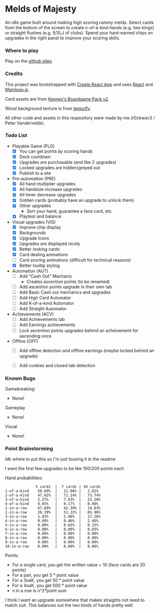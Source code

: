 # Melds of Majesty

An idle game built around making high scoring rummy melds. Select cards from the bottom of the screen to create n-of-a-kind hands (e.g. two kings) or straight flushes (e.g. 9,10,J of clubs). Spend your hard-earned chips on upgrades in the right panel to improve your scoring skills.

### Where to play

Play on the [github sites](https://r0ckwav3.github.io/idle-rummy/).

### Credits
This project was bootstrapped with [Create React App](https://github.com/facebook/create-react-app) and uses [React](https://react.dev/) and [Mainloop.js](http://icecreamyou.github.io/MainLoop.js/).

Card assets are from [Kenney's Boardgame Pack v2](www.kenney.nl).

Wood background texture is from [texturify](https://texturify.com/stock-photo/wood-wall-10386.html).

All other code and assets in this respository were made by me (r0ckwav3 / Peter Vandervelde).

### Todo List
 * Playable Game (PLG)
   * [X] You can get points by scoring hands
   * [X] Deck cooldown
   * [X] Upgrades are purchasable (and like 2 upgrades)
   * [X] Locked upgrades are hidden/greyed out
   * [X] Publish to a site
 * Pre-automation (PRE)
   * [X] All hand multiplier upgrades
   * [X] All handsize increase upgrades
   * [X] All timer decrease upgrades
   * [X] Golden cards (probably have an upgrade to unlock them)
   * [X] Other upgrades
     * Sort your hand, guarantee a face card, etc.
   * [X] Playtest and balance
 * Visual upgrades (VIS)
   * [X] Improve chip display
   * [X] Backgrounds
   * [X] Upgrade Icons
   * [X] Upgrades are displayed nicely
   * [X] Better looking cards
   * [X] Card dealing animations
   * [ ] Card scoring animations (difficult for technical reasons)
   * [X] Better tooltip styling
 * Automation (AUT)
   * [ ] Add "Cash Out" Mechanic
     * Creates ascention points (to be renamed)
   * [ ] Add ascention points upgrade in their own tab
   * [ ] Add Basic Cash out mechanics and upgrades
   * [ ] Add High Card Automator
   * [ ] Add K-of-a-kind Automator
   * [ ] Add Straight Automator
 * Achievements (ACV)
   * [ ] Add Achievements tab
   * [ ] Add Earnings achievements
   * [ ] Lock ascention points upgrades behind an acheivement for ascending once
 * Offline (OFF)
   * [ ] Add offline detection and offline earnings (maybe locked behind an upgrade)
   * [ ] Add cookies and closed tab detection


### Known Bugs
Gamebreaking:
 * None!

Gameplay
 * None!

Visual
 * None!

### Point Brainstorming
Idk where to put this so I'm just tossing it in the readme

I want the first few upgrades to be like 100/200 points each

Hand probabilities:
```
              5 cards  |  7 cards | 10 cards
1-of-a-kind    50.69%  |   21.06% |   2.02%
2-of-a-kind    47.02%  |   71.14% |   73.74%
3-of-a-kind    2.27%   |   7.63%  |   23.26%
4-of-a-kind    0.03%   |   0.17%  |   0.98%
1-in-a-row     67.69%  |   42.39% |   14.03%
2-in-a-row     30.39%  |   51.22% |   65.96%
3-in-a-row     1.83%   |   5.90%  |   17.26%
4-in-a-row     0.08%   |   0.46%  |   2.46%
5-in-a-row     0.00%   |   0.03%  |   0.25%
6-in-a-row     0.00%   |   0.00%  |   0.03%
7-in-a-row     0.00%   |   0.00%  |   0.00%
8-in-a-row     0.00%   |   0.00%  |   0.00%
9-in-a-row     0.00%   |   0.00%  |   0.00%
10-in-a-row    0.00%   |   0.00%  |   0.00%
```
Points:
 * For a single card, you get the written value + 10 (face cards are 20 points)
 * For a pair, you get 5 * point value
 * For a 3oaK, you get 50 * point value
 * For a 4oaK, you get 500 * point value
 * n in a row is n^2*point sum

I think I want an upgrade somewhere that makes straights not need to match suit. This balances out the two kinds of hands pretty well.
